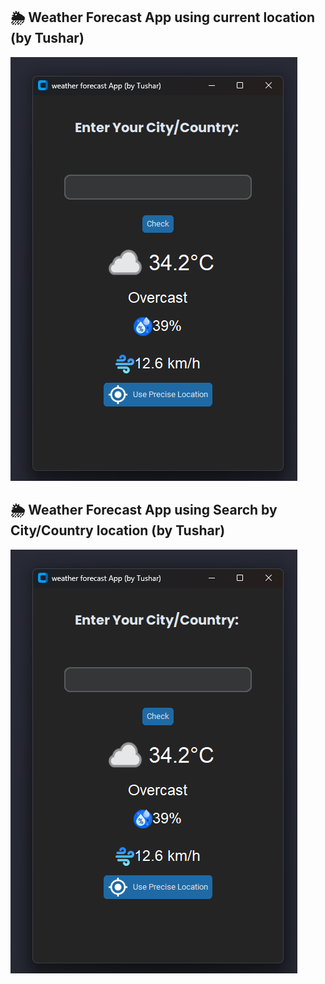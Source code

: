 ## 🌦 Weather Forecast App using current location (by Tushar)

![Weather App UI,use current location ](https://github.com/tushhub/Python-weather-forecast-desktop-application/blob/main/Screenshot%202025-04-15%20105136.png?raw=true)


## 🌦 Weather Forecast App using Search by City/Country location (by Tushar)

![Weather App UI,use current location ](https://github.com/tushhub/Python-weather-forecast-desktop-application/blob/main/Screenshot%202025-04-15%20105136.png?raw=true)
